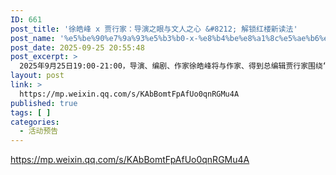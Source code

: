 ```yaml
---
ID: 661
post_title: '徐皓峰 x 贾行家：导演之眼与文人之心 &#8212; 解锁红楼新读法'
post_name: '%e5%be%90%e7%9a%93%e5%b3%b0-x-%e8%b4%be%e8%a1%8c%e5%ae%b6%ef%bc%9a%e5%af%bc%e6%bc%94%e4%b9%8b%e7%9c%bc%e4%b8%8e%e6%96%87%e4%ba%ba%e4%b9%8b%e5%bf%83-%e8%a7%a3%e9%94%81%e7%ba%a2%e6%a5%bc%e6%96%b0'
post_date: 2025-09-25 20:55:48
post_excerpt: >
  2025年9月25日19:00-21:00，导演、编剧、作家徐皓峰将与作家、得到总编辑贾行家围绕“导演之眼与文人之心”聊聊新作《通灵宝玉与玫瑰花蕾》，带领大家解锁《红楼》新读法。直播地址：微信视频号“作家贾行家”。
layout: post
link: >
  https://mp.weixin.qq.com/s/KAbBomtFpAfUo0qnRGMu4A
published: true
tags: [ ]
categories:
  - 活动预告
---
```

https://mp.weixin.qq.com/s/KAbBomtFpAfUo0qnRGMu4A